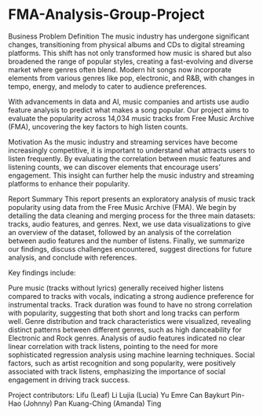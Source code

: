 # FMA-Analysis-Group-Project

Business Problem Definition
The music industry has undergone significant changes, transitioning from physical albums and CDs to digital streaming platforms. This shift has not only transformed how music is shared but also broadened the range of popular styles, creating a fast-evolving and diverse market where genres often blend. Modern hit songs now incorporate elements from various genres like pop, electronic, and R&B, with changes in tempo, energy, and melody to cater to audience preferences.

With advancements in data and AI, music companies and artists use audio feature analysis to predict what makes a song popular. Our project aims to evaluate the popularity across 14,034 music tracks from Free Music Archive (FMA), uncovering the key factors to high listen counts.

Motivation
As the music industry and streaming services have become increasingly competitive, it is important to understand what attracts users to listen frequently. By evaluating the correlation between music features and listening counts, we can discover elements that encourage users’ engagement. This insight can further help the music industry and streaming platforms to enhance their popularity.

Report Summary
This report presents an exploratory analysis of music track popularity using data from the Free Music Archive (FMA). We begin by detailing the data cleaning and merging process for the three main datasets: tracks, audio features, and genres. Next, we use data visualizations to give an overview of the dataset, followed by an analysis of the correlation between audio features and the number of listens. Finally, we summarize our findings, discuss challenges encountered, suggest directions for future analysis, and conclude with references.

Key findings include:

Pure music (tracks without lyrics) generally received higher listens compared to tracks with vocals, indicating a strong audience preference for instrumental tracks.
Track duration was found to have no strong correlation with popularity, suggesting that both short and long tracks can perform well.
Genre distribution and track characteristics were visualized, revealing distinct patterns between different genres, such as high danceability for Electronic and Rock genres.
Analysis of audio features indicated no clear linear correlation with track listens, pointing to the need for more sophisticated regression analysis using machine learning techniques.
Social factors, such as artist recognition and song popularity, were positively associated with track listens, emphasizing the importance of social engagement in driving track success.

Project contributors:
Lifu (Leaf) Li
Lujia (Lucia) Yu
Emre Can Baykurt
Pin-Hao (Johnny) Pan
Kuang-Ching (Amanda) Ting
